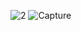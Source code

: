 ![2](https://user-images.githubusercontent.com/92904020/141238893-fb8536c7-80d6-498b-b067-196c71275e16.PNG)
![Capture](https://user-images.githubusercontent.com/92904020/141238898-1ac35633-b94b-4536-91f4-cb9e13c3bf24.PNG)
